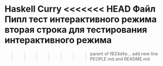 Haskell Curry
<<<<<<< HEAD
Файл Пипл тест интерактивного режима
вторая строка для тестирования интерактивного режима
=======
>>>>>>> parent of f833d4e... add new line PEOPLE.md and README.md
